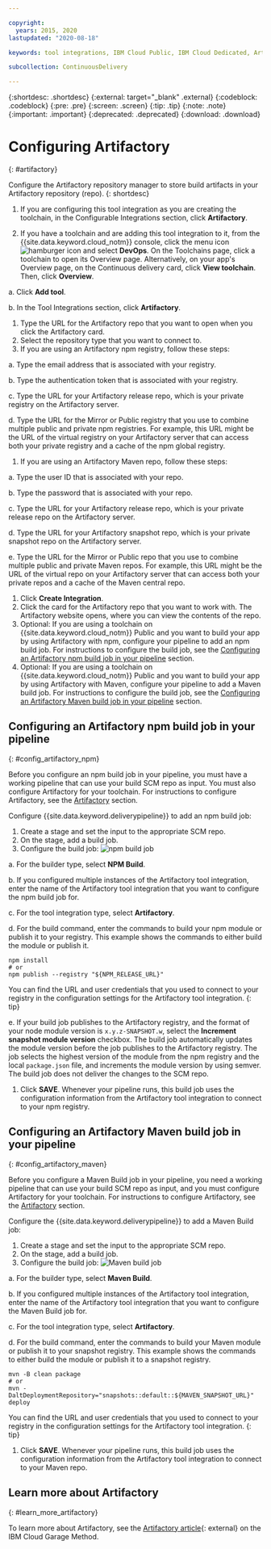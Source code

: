 ```yaml
---

copyright:
  years: 2015, 2020
lastupdated: "2020-08-18"

keywords: tool integrations, IBM Cloud Public, IBM Cloud Dedicated, Artifactory

subcollection: ContinuousDelivery

---
```


{:shortdesc: .shortdesc}
{:external: target="_blank" .external}
{:codeblock: .codeblock}
{:pre: .pre}
{:screen: .screen}
{:tip: .tip}
{:note: .note}
{:important: .important}
{:deprecated: .deprecated}
{:download: .download}   

# Configuring Artifactory
{: #artifactory}

Configure the Artifactory repository manager to store build artifacts in your Artifactory repository (repo).
{: shortdesc}

1. If you are configuring this tool integration as you are creating the toolchain, in the Configurable Integrations section, click **Artifactory**.

1. If you have a toolchain and are adding this tool integration to it, from the {{site.data.keyword.cloud_notm}} console, click the menu icon ![hamburger icon](images/icon_hamburger.svg) and select **DevOps**. On the Toolchains page, click a toolchain to open its Overview page. Alternatively, on your app's Overview page, on the Continuous delivery card, click **View toolchain**. Then, click **Overview**.  

a. Click **Add tool**.

b. In the Tool Integrations section, click **Artifactory**.

1. Type the URL for the Artifactory repo that you want to open when you click the Artifactory card.
1. Select the repository type that you want to connect to.
1. If you are using an Artifactory npm registry, follow these steps:

a. Type the email address that is associated with your registry.

b. Type the authentication token that is associated with your registry.

c. Type the URL for your Artifactory release repo, which is your private registry on the Artifactory server.

d. Type the URL for the Mirror or Public registry that you use to combine multiple public and private npm registries. For example, this URL might be the URL of the virtual registry on your Artifactory server that can access both your private registry and a cache of the npm global registry.

1. If you are using an Artifactory Maven repo, follow these steps:

a. Type the user ID that is associated with your repo.

b. Type the password that is associated with your repo.

c. Type the URL for your Artifactory release repo, which is your private release repo on the Artifactory server.

d. Type the URL for your Artifactory snapshot repo, which is your private snapshot repo on the Artifactory server.

e. Type the URL for the Mirror or Public repo that you use to combine multiple public and private Maven repos. For example, this URL might be the URL of the virtual repo on your Artifactory server that can access both your private repos and a cache of the Maven central repo.

1. Click **Create Integration**.
1. Click the card for the Artifactory repo that you want to work with. The Artifactory website opens, where you can view the contents of the repo.
1. Optional: If you are using a toolchain on {{site.data.keyword.cloud_notm}} Public and you want to build your app by using Artifactory with npm, configure your pipeline to add an npm build job. For instructions to configure the build job, see the [Configuring an Artifactory npm build job in your pipeline](#config_artifactory_npm) section.
1. Optional: If you are using a toolchain on {{site.data.keyword.cloud_notm}} Public and you want to build your app by using Artifactory with Maven, configure your pipeline to add a Maven build job. For instructions to configure the build job, see the [Configuring an Artifactory Maven build job in your pipeline](#config_artifactory_maven) section.

## Configuring an Artifactory npm build job in your pipeline
{: #config_artifactory_npm}

Before you configure an npm build job in your pipeline, you must have a working pipeline that can use your build SCM repo as input. You must also configure Artifactory for your toolchain. For instructions to configure Artifactory, see the [Artifactory](#artifactory) section.

Configure {{site.data.keyword.deliverypipeline}} to add an npm build job:

1. Create a stage and set the input to the appropriate SCM repo.
1. On the stage, add a build job.
1. Configure the build job:
  ![npm build job](images/artifactory_npm_job.png)

a. For the builder type, select **NPM Build**.

b. If you configured multiple instances of the Artifactory tool integration, enter the name of the Artifactory tool integration that you want to configure the npm build job for.

c. For the tool integration type, select **Artifactory**.

d. For the build command, enter the commands to build your npm module or publish it to your registry. This example shows the commands to either build the module or publish it.
 ```
 npm install
 # or
 npm publish --registry "${NPM_RELEASE_URL}"
 ```
 You can find the URL and user credentials that you used to connect to your registry in the configuration settings for the Artifactory tool integration.
 {: tip}

e. If your build job publishes to the Artifactory registry, and the format of your node module version is `x.y.z-SNAPSHOT.w`, select the **Increment snapshot module version** checkbox. The build job automatically updates the module version before the job publishes to the Artifactory registry. The job selects the highest version of the module from the npm registry and the local `package.json` file, and increments the module version by using semver. The build job does not deliver the changes to the SCM repo.

1. Click **SAVE**. Whenever your pipeline runs, this build job uses the configuration information from the Artifactory tool integration to connect to your npm registry.

## Configuring an Artifactory Maven build job in your pipeline
{: #config_artifactory_maven}

Before you configure a Maven Build job in your pipeline, you need a working pipeline that can use your build SCM repo as input, and you must configure Artifactory for your toolchain. For instructions to configure Artifactory, see the [Artifactory](#artifactory) section.

Configure the {{site.data.keyword.deliverypipeline}} to add a Maven Build job:

1. Create a stage and set the input to the appropriate SCM repo.
1. On the stage, add a build job.
1. Configure the build job:
  ![Maven build job](images/artifactory_maven_job.png)

a. For the builder type, select **Maven Build**.

b. If you configured multiple instances of the Artifactory tool integration, enter the name of the Artifactory tool integration that you want to configure the Maven Build job for.

c. For the tool integration type, select **Artifactory**.

d. For the build command, enter the commands to build your Maven module or publish it to your snapshot registry. This example shows the commands to either build the module or publish it to a snapshot registry.
 ```
 mvn -B clean package
 # or
 mvn -DaltDeploymentRepository="snapshots::default::${MAVEN_SNAPSHOT_URL}" deploy
 ```
You can find the URL and user credentials that you used to connect to your registry in the configuration settings for the Artifactory tool integration.
{: tip}

1. Click **SAVE**. Whenever your pipeline runs, this build job uses the configuration information from the Artifactory tool integration to connect to your Maven repo.

## Learn more about Artifactory
{: #learn_more_artifactory}

To learn more about Artifactory, see the [Artifactory article](https://www.ibm.com/cloud/garage/content/deliver/tool_artifactory/){: external} on the IBM Cloud Garage Method.
